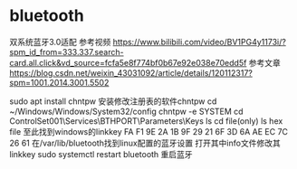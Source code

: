 # bluetooth
双系统蓝牙3.0适配
参考视频 https://www.bilibili.com/video/BV1PG4y1173i/?spm_id_from=333.337.search-card.all.click&vd_source=fcfa5e8f774bf0b67e92e038e70edd5f
参考文章 https://blog.csdn.net/weixin_43031092/article/details/120112317?spm=1001.2014.3001.5502

sudo apt install chntpw 安装修改注册表的软件chntpw
cd ~/Windows/Windows/System32/config
chntpw -e SYSTEM
cd ControlSet001\Services\BTHPORT\Parameters\Keys
ls cd file(only)
ls hex file
至此找到windows的linkkey
FA F1 9E 2A 1B 9F 29 21 6F 3D 6A AE EC 7C 26 61
在/var/lib/bluetooth找到linux配置的蓝牙设置 打开其中info文件修改其linkkey 
sudo systemctl restart bluetooth 重启蓝牙

